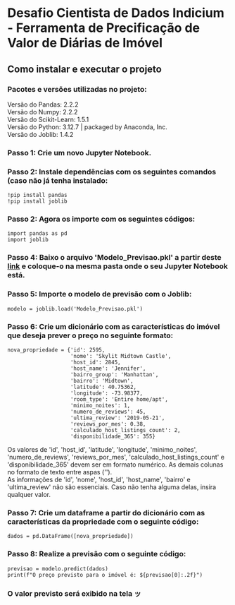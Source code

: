 # Desafio Cientista de Dados Indicium - Ferramenta de Precificação de Valor de Diárias de Imóvel

## Como instalar e executar o projeto

### Pacotes e versões utilizadas no projeto:<br>
Versão do Pandas:  2.2.2<br>
Versão do Numpy:  2.2.2<br>
Versão do Scikit-Learn:  1.5.1<br>
Versão do Python:  3.12.7 | packaged by Anaconda, Inc.<br>
Versão do Joblib:  1.4.2<br>

### Passo 1: Crie um novo Jupyter Notebook.
### Passo 2: Instale dependências com os seguintes comandos (caso não já tenha instalado:
```
!pip install pandas
!pip install joblib
```
### Passo 2: Agora os importe com os seguintes códigos:
```
import pandas as pd
import joblib
```
### Passo 4: Baixo o arquivo 'Modelo_Previsao.pkl' a partir deste [link](https://drive.google.com/file/d/15-oB9FKLhNismtO_gb54Cliw5tFzSf27/view?usp=drive_link) e coloque-o na mesma pasta onde o seu Jupyter Notebook está.
### Passo 5: Importe o modelo de previsão com o Joblib:
```
modelo = joblib.load('Modelo_Previsao.pkl')
```
### Passo 6: Crie um dicionário com as características do imóvel que deseja prever o preço no seguinte formato:
```
nova_propriedade = {'id': 2595,
                    'nome': 'Skylit Midtown Castle',
                    'host_id': 2845,
                    'host_name': 'Jennifer',
                    'bairro_group': 'Manhattan',
                    'bairro': 'Midtown',
                    'latitude': 40.75362,
                    'longitude': -73.98377,
                    'room_type': 'Entire home/apt',
                    'minimo_noites': 1,
                    'numero_de_reviews': 45,
                    'ultima_review': '2019-05-21',
                    'reviews_por_mes': 0.38,
                    'calculado_host_listings_count': 2,
                    'disponibilidade_365': 355}
```
Os valores de 'id', 'host_id', 'latitude', 'longitude', 'minimo_noites', 'numero_de_reviews', 'reviews_por_mes', 'calculado_host_listings_count' e 'disponibilidade_365' devem ser em formato numérico. As demais colunas no formato de texto entre aspas ('').<br>
As informações de 'id', 'nome', 'host_id', 'host_name', 'bairro' e 'ultima_review' não são essenciais. Caso não tenha alguma delas, insira qualquer valor.
### Passo 7: Crie um dataframe a partir do dicionário com as características da propriedade com o seguinte código:
```
dados = pd.DataFrame([nova_propriedade])
```

### Passo 8: Realize a previsão com o seguinte código:
```
previsao = modelo.predict(dados)
print(f"O preço previsto para o imóvel é: ${previsao[0]:.2f}")
```
### O valor previsto será exibido na tela ッ



























